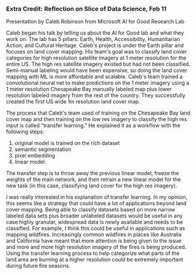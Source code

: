 ### Extra Credit: Reflection on Slice of Data Science, Feb 11

Presentation by Caleb Robinson from Microsoft AI for Good Research Lab

Caleb began his talk by telling us about the AI for Good lab and what they work on. 
The lab has 5 pillars: Earth, Health, Accessibility, Humanitarian Action, and Cultural Heritage. 
Caleb's project is under the Earth pillar and focuses on land cover mapping. His team's goal 
was to classify land cover categories for high resolution satellite imagery at 1 meter 
resolution for the entire US. The high res satellite imagery existed but had not been 
classified. Semi-manual labeling would have been expensive, so doing the land cover mapping 
with ML is more affordable and scalable. Caleb's team trained a convolutional neural net 
to make predictions on the 1 meter imagery using a 1 meter resolution Chesapeake Bay manually labeled map plus 
lower resolution labeled imagery from the rest of the country. They successfully created the first US wide 
1m resolution land cover map. 

The process that Caleb's team used of training on the Chesapeake Bay land cover map 
and then training on the low res imagery to classify the high res input is called "transfer learning." 
He explained it as a workflow with the following steps: 

1. original model is trained on the rich dataset 
2. semantic segmentation 
3. pixel embedding 
4. linear model. 

The transfer step is to throw away 
the previous linear model, freeze the weights of the main network, and then retrain a new 
linear model for the new task (in this case, classifying land cover for the high res imagery). 

I was really interested in his explanation of transfer learning. In my opinion, this seems like 
a strategy that could have a lot of applications beyond land cover mapping. Being able to classify 
datasets based on more narrow labeled data sets plus broader unlabeled datasets would be 
useful in any case highly granular, widespread data is newly available and needs to be classified. 
For example, I think this could be useful in applications such as mapping wildfires. Increasingly 
common wildfires in places like Australia and California have meant that more attention is being given 
to the issue and more and more high resolution imagery of the fires is being produced. Using the transfer 
learning process to help categorize what parts of the land area are burning at a higher resolution 
could be extremely important during future fire seasons. 

